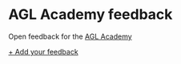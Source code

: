 # AGL Academy feedback
Open feedback for the [AGL Academy](http://agilegovleaders.org/academy)

[+ Add your feedback](https://github.com/agilegovleaders/academy/issues/new)
